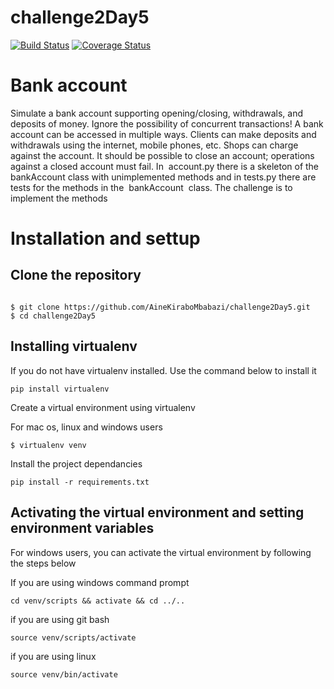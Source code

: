 # challenge2Day5
[![Build Status](https://travis-ci.org/AineKiraboMbabazi/challenge2Day5.svg?branch=master)](https://travis-ci.org/AineKiraboMbabazi/challenge2Day5)
[![Coverage Status](https://coveralls.io/repos/github/AineKiraboMbabazi/challenge2Day5/badge.svg?branch=challenge2Day5)](https://coveralls.io/github/AineKiraboMbabazi/challenge2Day5?branch=challenge2Day5)

# Bank account
Simulate a bank account supporting opening/closing, withdrawals, and deposits of money.
Ignore the possibility of concurrent transactions! A bank account can be accessed in multiple ways. Clients can make deposits and withdrawals using the internet, mobile phones, etc. Shops can charge against the account.
It should be possible to close an account; operations against a closed account must fail.
In ​ account.py there is a skeleton of the bankAccount class with unimplemented methods and in ​ tests.py there are tests for the methods in the ​ bankAccount ​ class.
The challenge is to implement the methods

# Installation and settup
## Clone the repository ##
```

$ git clone https://github.com/AineKiraboMbabazi/challenge2Day5.git
$ cd challenge2Day5
```
## Installing virtualenv ##

If you do not have virtualenv installed. Use the command below to install it
```
pip install virtualenv
```
Create a virtual environment using virtualenv

For mac os, linux and windows users
```
$ virtualenv venv
```
Install the project dependancies
```
pip install -r requirements.txt
```
## Activating the virtual environment and setting environment variables ##
For windows users, you can activate the virtual environment by following the steps below
    
If you are using windows command prompt
```
cd venv/scripts && activate && cd ../..
```
if you are using git bash
```
source venv/scripts/activate
```
if you are using linux
```
source venv/bin/activate
```
